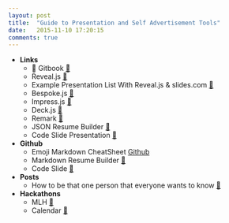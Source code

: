 ```yaml
---
layout: post
title:  "Guide to Presentation and Self Advertisement Tools"
date:   2015-11-10 17:20:15
comments: true
---
```


- **Links**
    - :raised_hands: Gitbook [:link:](https://github.com/GitbookIO/gitbook) 
    - Reveal.js [:link:](https://github.com/hakimel/reveal.js/)
    - Example Presentation List With Reveal.js & slides.com [:link:](https://github.com/hakimel/reveal.js/wiki/Example-Presentations)
    - Bespoke.js [:link:](https://github.com/markdalgleish/bespoke.js)
    - Impress.js [:link:](https://github.com/impress/impress.js)
    - Deck.js [:link:](http://imakewebthings.com/deck.js/#intro)
    - Remark [:link:](https://github.com/gnab/remark)
    - JSON Resume Builder [:link:](http://www.prat0318.me/json_resume/)
    - Code Slide Presentation [:link:](http://thejameskyle.com/spectacle-code-slide/)
- **Github**
    - Emoji Markdown CheatSheet [Github](https://github.com/arvida/emoji-cheat-sheet.com/)
    - Markdown Resume Builder [:link:](http://mwhite.github.io/resume/)
    - Code Slide [:link:](https://github.com/thejameskyle/spectacle-code-slide)
- **Posts**
    - How to be that one person that everyone wants to know [:link:](https://medium.com/the-coffeelicious/how-to-be-the-type-of-person-everyone-wants-to-know-b7e996313c39)
- **Hackathons**
    - MLH [:link:](https://mlh.io/seasons/f2014/events)
    - Calendar [:link:](https://github.com/japacible/Hackathon-Calendar)
